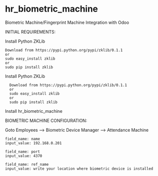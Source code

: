 # hr_biometric_machine
Biometric Machine/Fingerprint Machine Integration with Odoo

INITIAL REQUIREMENTS:


Install Python ZKLib

    Download from https://pypi.python.org/pypi/zklib/0.1.1
    or 
    sudo easy_install zklib 
    or
    sudo pip install zklib

Install  Python ZKLib

      Download from https://pypi.python.org/pypi/zklib/0.1.1
      or 
      sudo easy_install zklib 
      or
      sudo pip install zklib

Install hr_biometric_machine

BIOMETRIC MACHINE CONFIGURATION:

Goto Employees --> Biometric Device Manager --> Attendance Machine

    field_name: name
    input_value: 192.168.0.201

    field_name: port
    input_value: 4370

    field_name: ref_name
    input_value: write your location where biometric device is installed


